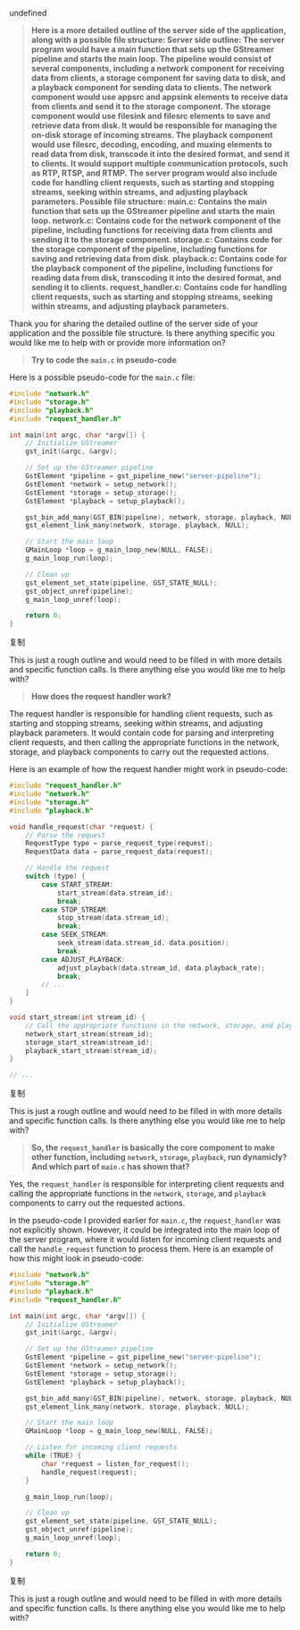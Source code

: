 undefined

> **Here is a more detailed outline of the server side of the application, along with a possible file structure: Server side outline: The server program would have a main function that sets up the GStreamer pipeline and starts the main loop. The pipeline would consist of several components, including a network component for receiving data from clients, a storage component for saving data to disk, and a playback component for sending data to clients. The network component would use appsrc and appsink elements to receive data from clients and send it to the storage component. The storage component would use filesink and filesrc elements to save and retrieve data from disk. It would be responsible for managing the on-disk storage of incoming streams. The playback component would use filesrc, decoding, encoding, and muxing elements to read data from disk, transcode it into the desired format, and send it to clients. It would support multiple communication protocols, such as RTP, RTSP, and RTMP. The server program would also include code for handling client requests, such as starting and stopping streams, seeking within streams, and adjusting playback parameters. Possible file structure: main.c: Contains the main function that sets up the GStreamer pipeline and starts the main loop. network.c: Contains code for the network component of the pipeline, including functions for receiving data from clients and sending it to the storage component. storage.c: Contains code for the storage component of the pipeline, including functions for saving and retrieving data from disk. playback.c: Contains code for the playback component of the pipeline, including functions for reading data from disk, transcoding it into the desired format, and sending it to clients. request_handler.c: Contains code for handling client requests, such as starting and stopping streams, seeking within streams, and adjusting playback parameters.**

Thank you for sharing the detailed outline of the server side of your application and the possible file structure. Is there anything specific you would like me to help with or provide more information on?

> **Try to code the `main.c` in pseudo-code**

Here is a possible pseudo-code for the `main.c` file:

```c
#include "network.h"
#include "storage.h"
#include "playback.h"
#include "request_handler.h"

int main(int argc, char *argv[]) {
    // Initialize GStreamer
    gst_init(&argc, &argv);

    // Set up the GStreamer pipeline
    GstElement *pipeline = gst_pipeline_new("server-pipeline");
    GstElement *network = setup_network();
    GstElement *storage = setup_storage();
    GstElement *playback = setup_playback();

    gst_bin_add_many(GST_BIN(pipeline), network, storage, playback, NULL);
    gst_element_link_many(network, storage, playback, NULL);

    // Start the main loop
    GMainLoop *loop = g_main_loop_new(NULL, FALSE);
    g_main_loop_run(loop);

    // Clean up
    gst_element_set_state(pipeline, GST_STATE_NULL);
    gst_object_unref(pipeline);
    g_main_loop_unref(loop);

    return 0;
}
```

复制

This is just a rough outline and would need to be filled in with more details and specific function calls. Is there anything else you would like me to help with?

> **How does the request handler work?**

The request handler is responsible for handling client requests, such as starting and stopping streams, seeking within streams, and adjusting playback parameters. It would contain code for parsing and interpreting client requests, and then calling the appropriate functions in the network, storage, and playback components to carry out the requested actions.

Here is an example of how the request handler might work in pseudo-code:

```c
#include "request_handler.h"
#include "network.h"
#include "storage.h"
#include "playback.h"

void handle_request(char *request) {
    // Parse the request
    RequestType type = parse_request_type(request);
    RequestData data = parse_request_data(request);

    // Handle the request
    switch (type) {
        case START_STREAM:
            start_stream(data.stream_id);
            break;
        case STOP_STREAM:
            stop_stream(data.stream_id);
            break;
        case SEEK_STREAM:
            seek_stream(data.stream_id, data.position);
            break;
        case ADJUST_PLAYBACK:
            adjust_playback(data.stream_id, data.playback_rate);
            break;
        // ...
    }
}

void start_stream(int stream_id) {
    // Call the appropriate functions in the network, storage, and playback components
    network_start_stream(stream_id);
    storage_start_stream(stream_id);
    playback_start_stream(stream_id);
}

// ...
```

复制

This is just a rough outline and would need to be filled in with more details and specific function calls. Is there anything else you would like me to help with?

> **So, the `request_handler` is basically the core component to make other function, including `network`, `storage`, `playback`, run dynamicly? And which part of `main.c` has shown that?**

Yes, the `request_handler` is responsible for interpreting client requests and calling the appropriate functions in the `network`, `storage`, and `playback` components to carry out the requested actions.

In the pseudo-code I provided earlier for `main.c`, the `request_handler` was not explicitly shown. However, it could be integrated into the main loop of the server program, where it would listen for incoming client requests and call the `handle_request` function to process them. Here is an example of how this might look in pseudo-code:

```c
#include "network.h"
#include "storage.h"
#include "playback.h"
#include "request_handler.h"

int main(int argc, char *argv[]) {
    // Initialize GStreamer
    gst_init(&argc, &argv);

    // Set up the GStreamer pipeline
    GstElement *pipeline = gst_pipeline_new("server-pipeline");
    GstElement *network = setup_network();
    GstElement *storage = setup_storage();
    GstElement *playback = setup_playback();

    gst_bin_add_many(GST_BIN(pipeline), network, storage, playback, NULL);
    gst_element_link_many(network, storage, playback, NULL);

    // Start the main loop
    GMainLoop *loop = g_main_loop_new(NULL, FALSE);

    // Listen for incoming client requests
    while (TRUE) {
        char *request = listen_for_request();
        handle_request(request);
    }

    g_main_loop_run(loop);

    // Clean up
    gst_element_set_state(pipeline, GST_STATE_NULL);
    gst_object_unref(pipeline);
    g_main_loop_unref(loop);

    return 0;
}
```

复制

This is just a rough outline and would need to be filled in with more details and specific function calls. Is there anything else you would like me to help with?
